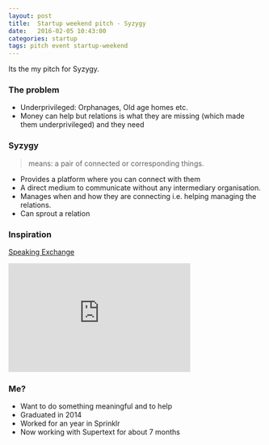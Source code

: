 ```yaml
---
layout: post
title:  Startup weekend pitch - Syzygy
date:   2016-02-05 10:43:00
categories: startup 
tags: pitch event startup-weekend
---
```

Its the my pitch for Syzygy.

### The problem

- Underprivileged: Orphanages, Old age homes etc. 
- Money can help but relations is what they are missing (which made them underprivileged) and they need

### Syzygy 

> means: a pair of connected or corresponding things.

- Provides a platform where you can connect with them
- A direct medium to communicate without any intermediary organisation.  
- Manages when and how they are connecting i.e. helping managing the relations.
- Can sprout a relation

### Inspiration

[Speaking Exchange](http://www.adweek.com/adfreak/perfect-match-brazilian-kids-learn-english-video-chatting-lonely-elderly-americans-157523)

<iframe width="360" height="215" src="https://www.youtube.com/embed/-S-5EfwpFOk" frameborder="0" allowfullscreen></iframe>


### Me?

- Want to do something meaningful and to help
- Graduated in 2014
- Worked for an year in Sprinklr
- Now working with Supertext for about 7 months
    

